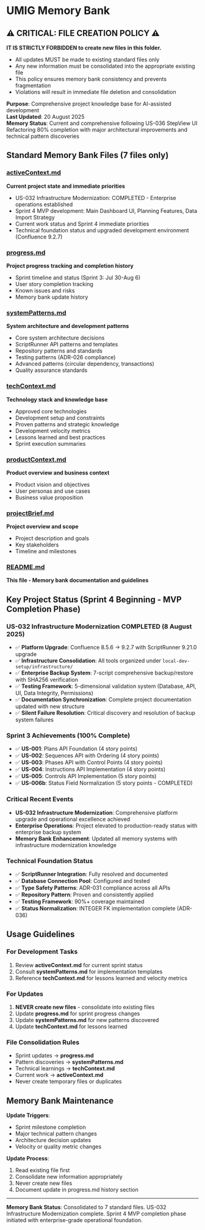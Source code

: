 # UMIG Memory Bank

## ⚠️ CRITICAL: FILE CREATION POLICY ⚠️

**IT IS STRICTLY FORBIDDEN to create new files in this folder.**

- All updates MUST be made to existing standard files only
- Any new information must be consolidated into the appropriate existing file
- This policy ensures memory bank consistency and prevents fragmentation
- Violations will result in immediate file deletion and consolidation

**Purpose**: Comprehensive project knowledge base for AI-assisted development  
**Last Updated**: 20 August 2025  
**Memory Status**: Current and comprehensive following US-036 StepView UI Refactoring 80% completion with major architectural improvements and technical pattern discoveries

## Standard Memory Bank Files (7 files only)

### [activeContext.md](./activeContext.md)

**Current project state and immediate priorities**

- US-032 Infrastructure Modernization: COMPLETED - Enterprise operations established
- Sprint 4 MVP development: Main Dashboard UI, Planning Features, Data Import Strategy
- Current work status and Sprint 4 immediate priorities
- Technical foundation status and upgraded development environment (Confluence 9.2.7)

### [progress.md](./progress.md)

**Project progress tracking and completion history**

- Sprint timeline and status (Sprint 3: Jul 30-Aug 6)
- User story completion tracking
- Known issues and risks
- Memory bank update history

### [systemPatterns.md](./systemPatterns.md)

**System architecture and development patterns**

- Core system architecture decisions
- ScriptRunner API patterns and templates
- Repository patterns and standards
- Testing patterns (ADR-026 compliance)
- Advanced patterns (circular dependency, transactions)
- Quality assurance standards

### [techContext.md](./techContext.md)

**Technology stack and knowledge base**

- Approved core technologies
- Development setup and constraints
- Proven patterns and strategic knowledge
- Development velocity metrics
- Lessons learned and best practices
- Sprint execution summaries

### [productContext.md](./productContext.md)

**Product overview and business context**

- Product vision and objectives
- User personas and use cases
- Business value proposition

### [projectBrief.md](./projectBrief.md)

**Project overview and scope**

- Project description and goals
- Key stakeholders
- Timeline and milestones

### [README.md](./README.md)

**This file - Memory bank documentation and guidelines**

## Key Project Status (Sprint 4 Beginning - MVP Completion Phase)

### US-032 Infrastructure Modernization COMPLETED (8 August 2025)

- ✅ **Platform Upgrade**: Confluence 8.5.6 → 9.2.7 with ScriptRunner 9.21.0 upgrade
- ✅ **Infrastructure Consolidation**: All tools organized under `local-dev-setup/infrastructure/`
- ✅ **Enterprise Backup System**: 7-script comprehensive backup/restore with SHA256 verification
- ✅ **Testing Framework**: 5-dimensional validation system (Database, API, UI, Data Integrity, Permissions)
- ✅ **Documentation Synchronization**: Complete project documentation updated with new structure
- ✅ **Silent Failure Resolution**: Critical discovery and resolution of backup system failures

### Sprint 3 Achievements (100% Complete)

- ✅ **US-001**: Plans API Foundation (4 story points)
- ✅ **US-002**: Sequences API with Ordering (4 story points)
- ✅ **US-003**: Phases API with Control Points (4 story points)
- ✅ **US-004**: Instructions API Implementation (4 story points)
- ✅ **US-005**: Controls API Implementation (5 story points)
- ✅ **US-006b**: Status Field Normalization (5 story points - COMPLETED)

### Critical Recent Events

- **US-032 Infrastructure Modernization**: Comprehensive platform upgrade and operational excellence achieved
- **Enterprise Operations**: Project elevated to production-ready status with enterprise backup system
- **Memory Bank Enhancement**: Updated all memory systems with infrastructure modernization knowledge

### Technical Foundation Status

- ✅ **ScriptRunner Integration**: Fully resolved and documented
- ✅ **Database Connection Pool**: Configured and tested
- ✅ **Type Safety Patterns**: ADR-031 compliance across all APIs
- ✅ **Repository Pattern**: Proven and consistently applied
- ✅ **Testing Framework**: 90%+ coverage maintained
- ✅ **Status Normalization**: INTEGER FK implementation complete (ADR-036)

## Usage Guidelines

### For Development Tasks

1. Review **activeContext.md** for current sprint status
2. Consult **systemPatterns.md** for implementation templates
3. Reference **techContext.md** for lessons learned and velocity metrics

### For Updates

1. **NEVER create new files** - consolidate into existing files
2. Update **progress.md** for sprint progress changes
3. Update **systemPatterns.md** for new patterns discovered
4. Update **techContext.md** for lessons learned

### File Consolidation Rules

- Sprint updates → **progress.md**
- Pattern discoveries → **systemPatterns.md**
- Technical learnings → **techContext.md**
- Current work → **activeContext.md**
- Never create temporary files or duplicates

## Memory Bank Maintenance

**Update Triggers**:

- Sprint milestone completion
- Major technical pattern changes
- Architecture decision updates
- Velocity or quality metric changes

**Update Process**:

1. Read existing file first
2. Consolidate new information appropriately
3. Never create new files
4. Document update in progress.md history section

---

**Memory Bank Status**: Consolidated to 7 standard files. US-032 Infrastructure Modernization complete. Sprint 4 MVP completion phase initiated with enterprise-grade operational foundation.
